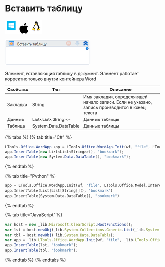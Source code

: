 # Вставить таблицу

![](<../../../.gitbook/assets/image (100) (1) (1) (1) (1) (1) (117).png>)

![](<../../../.gitbook/assets/image (130).png>)

Элемент, вставляющий таблицу в документ. Элемент работает корректно только внутри контейнера Word

| Свойство | Тип                   | Описание                                                                                      |
| -------- | --------------------- | --------------------------------------------------------------------------------------------- |
| Закладка | String                | Имя закладки, определяющей начало записи. Если не указано, запись производится в конец текста |
| Данные   | List\<List\<String>>  | Данные таблицы                                                                                |
| Таблица  | System.Data.DataTable | Данные таблицы                                                                                |

{% tabs %}
{% tab title="C#" %}
```csharp
LTools.Office.WordApp app = LTools.Office.WordApp.Init(wf, "file", LTools.Office.Model.InteropTypes.DX);
app.InsertTable(new List<List<String>>(), "bookmark");
app.InsertTable(new System.Data.DataTable(), "bookmark");
```
{% endtab %}

{% tab title="Python" %}
```python
app = LTools.Office.WordApp.Init(wf, "file", LTools.Office.Model.InteropTypes.DX)
app.InsertTable(List[List[String]](), "bookmark")
app.InsertTable(System.Data.DataTable(), "bookmark")
```
{% endtab %}

{% tab title="JavaScript" %}
```javascript
var host = new _lib.Microsoft.ClearScript.HostFunctions();
var lst = host.newObj(_lib.System.Collections.Generic.List(_lib.System.Collections.Generic.List(_lib.System.String)));
var tbl = host.newObj(_lib.System.Data.DataTable);
var app = _lib.LTools.Office.WordApp.Init(wf, "file", _lib.LTools.Office.Model.InteropTypes.DX);
app.InsertTable(lst, "bookmark");
app.InsertTable(tbl, "bookmark");
```
{% endtab %}
{% endtabs %}
